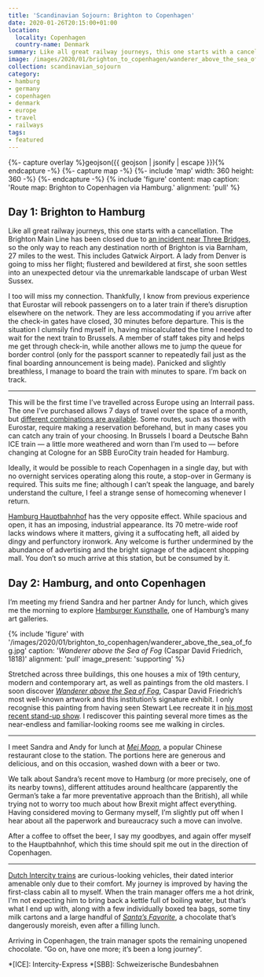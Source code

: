 ```yaml
---
title: 'Scandinavian Sojourn: Brighton to Copenhagen'
date: 2020-01-26T20:15:00+01:00
location:
  locality: Copenhagen
  country-name: Denmark
summary: Like all great railway journeys, this one starts with a cancellation.
image: /images/2020/01/brighton_to_copenhagen/wanderer_above_the_sea_of_fog.jpg
collection: scandinavian_sojourn
category:
- hamburg
- germany
- copenhagen
- denmark
- europe
- travel
- railways
tags:
- featured
---
```

{%- capture overlay %}geojson({{ geojson | jsonify | escape }}){% endcapture -%}
{%- capture map -%}
{%- include 'map'
  width: 360
  height: 360
-%}
{%- endcapture -%}
{% include 'figure'
  content: map
  caption: 'Route map: Brighton to Copenhagen via Hamburg.'
  alignment: 'pull'
%}

## Day 1: Brighton to Hamburg

Like all great railway journeys, this one starts with a cancellation. The Brighton Main Line has been closed due to [an incident near Three Bridges][1], so the only way to reach any destination north of Brighton is via Barnham, 27 miles to the west. This includes Gatwick Airport. A lady from Denver is going to miss her flight; flustered and bewildered at first, she soon settles into an unexpected detour via the unremarkable landscape of urban West Sussex.

I too will miss my connection. Thankfully, I know from previous experience that Eurostar will rebook passengers on to a later train if there’s disruption elsewhere on the network. They are less accommodating if you arrive after the check-in gates have closed, 30 minutes before departure. This is the situation I clumsily find myself in, having miscalculated the time I needed to wait for the next train to Brussels. A member of staff takes pity and helps me get through check-in, while another allows me to jump the queue for border control (only for the passport scanner to repeatedly fail just as the final boarding announcement is being made). Panicked and slightly breathless, I manage to board the train with minutes to spare. I’m back on track.

* * *

This will be the first time I’ve travelled across Europe using an Interrail pass. The one I’ve purchased allows 7 days of travel over the space of a month, but [different combinations are available][2]. Some routes, such as those with Eurostar, require making a reservation beforehand, but in many cases you can catch any train of your choosing. In Brussels I board a Deutsche Bahn ICE train — a little more weathered and worn than I’m used to — before changing at Cologne for an SBB EuroCity train headed for Hamburg.

Ideally, it would be possible to reach Copenhagen in a single day, but with no overnight services operating along this route, a stop-over in Germany is required. This suits me fine; although I can’t speak the language, and barely understand the culture, I feel a strange sense of homecoming whenever I return.

[Hamburg Hauptbahnhof][3] has the very opposite effect. While spacious and open, it has an imposing, industrial appearance. Its 70 metre-wide roof lacks windows where it matters, giving it a suffocating heft, all aided by dingy and perfunctory ironwork. Any welcome is further undermined by the abundance of advertising and the bright signage of the adjacent shopping mall. You don’t so much arrive at this station, but be consumed by it.

## Day 2: Hamburg, and onto Copenhagen

I’m meeting my friend Sandra and her partner Andy for lunch, which gives me the morning to explore [Hamburger Kunsthalle][4], one of Hamburg’s many art galleries.

{% include 'figure' with '/images/2020/01/brighton_to_copenhagen/wanderer_above_the_sea_of_fog.jpg'
  caption: '<cite>Wanderer above the Sea of Fog</cite> (Caspar David Friedrich, 1818)'
  alignment: 'pull'
  image_present: 'supporting'
%}

Stretched across three buildings, this one houses a mix of 19th century, modern and contemporary art, as well as paintings from the old masters. I soon discover [<cite>Wanderer above the Sea of Fog</cite>][5], Caspar David Friedrich’s most well-known artwork and this institution’s signature exhibit. I only recognise this painting from having seen Stewart Lee recreate it in [his most recent stand-up show][6]. I rediscover this painting several more times as the near-endless and familiar-looking rooms see me walking in circles.

* * *

I meet Sandra and Andy for lunch at [_Mei Moon_][7], a popular Chinese restaurant close to the station. The portions here are generous and delicious, and on this occasion, washed down with a beer or two.

We talk about Sandra’s recent move to Hamburg (or more precisely, one of its nearby towns), different attitudes around healthcare (apparently the German’s take a far more preventative approach than the British), all while trying not to worry too much about how Brexit might affect everything. Having considered moving to Germany myself, I’m slightly put off when I hear about all the paperwork and bureaucracy such a move can involve.

After a coffee to offset the beer, I say my goodbyes, and again offer myself to the Hauptbahnhof, which this time should spit me out in the direction of Copenhagen.

* * *

[Dutch Intercity trains][8] are curious-looking vehicles, their dated interior amenable only due to their comfort. My journey is improved by having the first-class cabin all to myself. When the train manager offers me a hot drink, I'm not expecting him to bring back a kettle full of boiling water, but that’s what I end up with, along with a few individually boxed tea bags, some tiny milk cartons and a large handful of [_Santa’s Favorite_][9], a chocolate that’s dangerously moreish, even after a filling lunch.

Arriving in Copenhagen, the train manager spots the remaining unopened chocolate. “Go on, have one more; it’s been a long journey”.

[1]: https://twitter.com/GatwickExpress/status/1220630996774723585
[2]: https://www.interrail.eu/en/interrail-passes
[3]: https://en.wikipedia.org/wiki/Hamburg_Hauptbahnhof
[4]: https://www.hamburger-kunsthalle.de/en
[5]: https://en.wikipedia.org/wiki/Wanderer_above_the_Sea_of_Fog
[6]: https://www.stewartlee.co.uk/content-provider/
[7]: http://www.meimoon.de
[8]: https://en.wikipedia.org/wiki/IC3
[9]: https://simplychocolate.dk/santasfavorite/

*[ICE]: Intercity-Express
*[SBB]: Schweizerische Bundesbahnen
